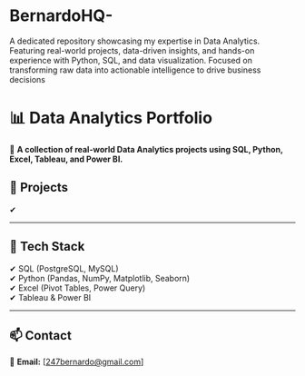 # BernardoHQ-
A dedicated repository showcasing my expertise in Data Analytics. Featuring real-world projects, data-driven insights, and hands-on experience with Python, SQL, and data visualization. Focused on transforming raw data into actionable intelligence to drive business decisions


# 📊 Data Analytics Portfolio  

🚀 **A collection of real-world Data Analytics projects using SQL, Python, Excel, Tableau, and Power BI.**  

## 📁 Projects  

✔

---

## 🔧 Tech Stack  
✔ SQL (PostgreSQL, MySQL)  
✔ Python (Pandas, NumPy, Matplotlib, Seaborn)  
✔ Excel (Pivot Tables, Power Query)  
✔ Tableau & Power BI  

---

## 📫 Contact  
  
📩 **Email:** [247bernardo@gmail.com]  

